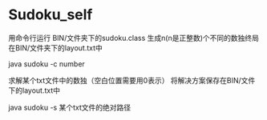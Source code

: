# Sudoku_self
用命令行运行 BIN/文件夹下的sudoku.class
生成n(n是正整数)个不同的数独终局在BIN/文件夹下的layout.txt中
  
  java sudoku -c number   
  
求解某个txt文件中的数独（空白位置需要用0表示）
将解决方案保存在BIN/文件下的layout.txt中

  java sudoku -s 某个txt文件的绝对路径

